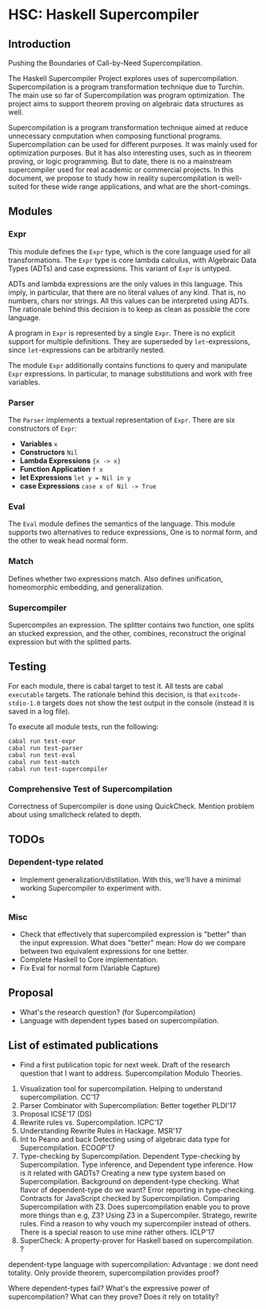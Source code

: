 
# HSC: Haskell Supercompiler

## Introduction

Pushing the Boundaries of Call-by-Need Supercompilation.

The Haskell Supercompiler Project explores uses of supercompilation.
Supercompilation is a program transformation technique due to Turchin.
The main use so far of Supercompilation was program optimization.
The project aims to support theorem proving on algebraic data structures as well.

Supercompilation is a program transformation technique aimed at reduce unnecessary computation when composing functional programs.
Supercompilation can be used for different purposes.
It was mainly used for optimization purposes.
But it has also interesting uses, such as in theorem proving, or logic programming.
But to date, there is no a mainstream supercompiler used for real academic or commercial projects.
In this document, we propose to study how in reality supercompilation is
well-suited for these wide range applications, and what are the short-comings.

## Modules

### Expr

This module defines the `Expr` type, which is the core language used for all transformations.
The `Expr` type is core lambda calculus, with Algebraic Data Types (ADTs) and case expressions.
This variant of `Expr` is untyped.

ADTs and lambda expressions are the only values in this language.
This imply, in particular, that there are no literal values of any kind.
That is, no numbers, chars nor strings.
All this values can be interpreted using ADTs.
The rationale behind this decision is to keep as clean as possible the core language.

A program in `Expr` is represented by a single `Expr`.
There is no explicit support for multiple definitions.
They are superseded by `let`-expressions, since `let`-expressions can be arbitrarily nested.

The module `Expr` additionally contains functions to query and manipulate `Expr` expressions.
In particular, to manage substitutions and work with free variables.

### Parser

The `Parser` implements a textual representation of `Expr`.
There are six constructors of `Expr`:

* **Variables** `x`
* **Constructors** `Nil`
* **Lambda Expressions** `{x -> x}`
* **Function Application** `f x`
* **let Expressions** `let y = Nil in y`
* **case Expressions** `case x of Nil -> True`

### Eval

The `Eval` module defines the semantics of the language.
This module supports two alternatives to reduce expressions,
One is to normal form, and the other to weak head normal form.

### Match

Defines whether two expressions match.
Also defines unification, homeomorphic embedding, and generalization.

### Supercompiler

Supercompiles an expression.
The splitter contains two function, one splits an stucked expression,
and the other, combines, reconstruct the original expression but with the
splitted parts.

## Testing

For each module, there is cabal target to test it.
All tests are cabal `executable` targets.
The rationale behind this decision, is that `exitcode-stdio-1.0` targets does not show the test output in the console (instead it is saved in a log file).

To execute all module tests, run the following:

```
cabal run test-expr
cabal run test-parser
cabal run test-eval
cabal run test-match
cabal run test-supercompiler
```

### Comprehensive Test of Supercompilation

Correctness of Supercompiler is done using QuickCheck.
Mention problem about using smallcheck related to depth.

## TODOs

### Dependent-type related

* Implement generalization/distillation.
  With this, we'll have a minimal working Supercompiler to experiment with.
*

### Misc

* Check that effectively that supercompiled expression is
  "better" than the input expression.
  What does "better" mean: How do we compare between two equivalent
  expressions for one better.
* Complete Haskell to Core implementation.
* Fix Eval for normal form (Variable Capture)

## Proposal

* What's the research question? (for Supercompilation)
* Language with dependent types based on supercompilation.

## List of estimated publications

* Find a first publication topic for next week.
  Draft of the research question that I want to address.
  Supercompilation Modulo Theories.

1. Visualization tool for supercompilation.
  Helping to understand supercompilation.
  CC'17
2. Parser Combinator with Supercompilation: Better together
  PLDI'17
3. Proposal
  ICSE'17 (DS)
4. Rewrite rules vs. Supercompilation.
  ICPC'17
5. Understanding Rewrite Rules in Hackage.
  MSR'17
6. Int to Peano and back
  Detecting using of algebraic data type for Supercompilation.
  ECOOP'17
7. Type-checking by Supercompilation.
  Dependent Type-checking by Supercompilation.
  Type inference, and Dependent type inference.
  How is it related with GADTs?
  Creating a new type system based on Supercompilation.
  Background on dependent-type checking.
  What flavor of dependent-type do we want?
  Error reporting in type-checking.
  Contracts for JavaScript checked by Supercompilation.
  Comparing Supercompilation with Z3.
  Does supercompilation enable you to prove more things than e.g, Z3?
  Using Z3 in a Supercompiler.
  Stratego, rewrite rules.
  Find a reason to why vouch my supercompiler instead of others.
    There is a special reason to use mine rather others.
  ICLP'17
8. SuperCheck: A property-prover for Haskell based on supercompilation.
  ?

dependent-type language with supercompilation:
Advantage : we dont need totality.
Only provide theorem, supercompilation provides proof?

Where dependent-types fail?
What's the expressive power of supercompilation? What can they prove? Does it rely on totality?
